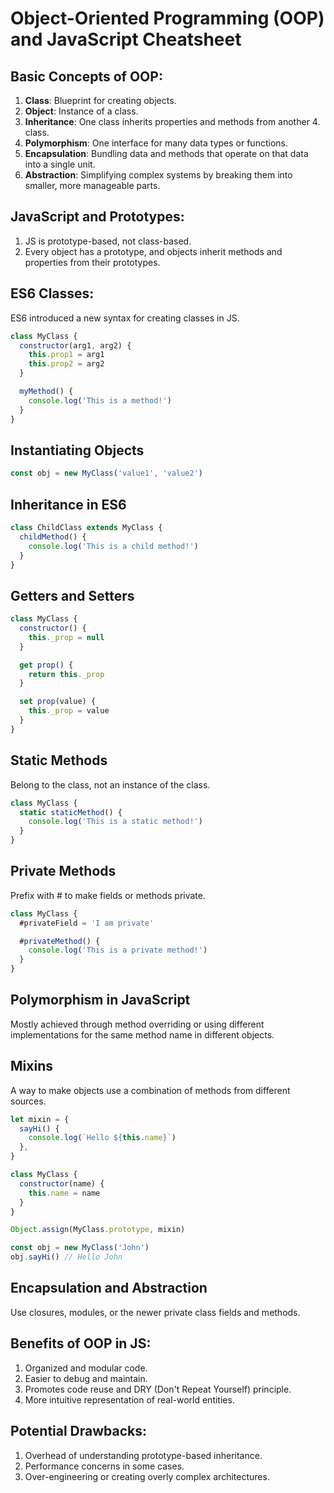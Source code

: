 # Object-Oriented Programming (OOP) and JavaScript Cheatsheet

## Basic Concepts of OOP:

1. **Class**: Blueprint for creating objects.
2. **Object**: Instance of a class.
3. **Inheritance**: One class inherits properties and methods from another 4. class.
4. **Polymorphism**: One interface for many data types or functions.
5. **Encapsulation**: Bundling data and methods that operate on that data into a single unit.
6. **Abstraction**: Simplifying complex systems by breaking them into smaller, more manageable parts.

## JavaScript and Prototypes:

1. JS is prototype-based, not class-based.
2. Every object has a prototype, and objects inherit methods and properties from their prototypes.

## ES6 Classes:

ES6 introduced a new syntax for creating classes in JS.

```javascript
class MyClass {
  constructor(arg1, arg2) {
    this.prop1 = arg1
    this.prop2 = arg2
  }

  myMethod() {
    console.log('This is a method!')
  }
}
```

## Instantiating Objects

```javascript
const obj = new MyClass('value1', 'value2')
```

## Inheritance in ES6

```javascript
class ChildClass extends MyClass {
  childMethod() {
    console.log('This is a child method!')
  }
}
```

## Getters and Setters

```javascript
class MyClass {
  constructor() {
    this._prop = null
  }

  get prop() {
    return this._prop
  }

  set prop(value) {
    this._prop = value
  }
}
```

## Static Methods

Belong to the class, not an instance of the class.

```javascript
class MyClass {
  static staticMethod() {
    console.log('This is a static method!')
  }
}
```

## Private Methods

Prefix with # to make fields or methods private.

```javascript
class MyClass {
  #privateField = 'I am private'

  #privateMethod() {
    console.log('This is a private method!')
  }
}
```

## Polymorphism in JavaScript

Mostly achieved through method overriding or using different implementations for the same method name in different objects.

## Mixins

A way to make objects use a combination of methods from different sources.

```javascript
let mixin = {
  sayHi() {
    console.log(`Hello ${this.name}`)
  },
}

class MyClass {
  constructor(name) {
    this.name = name
  }
}

Object.assign(MyClass.prototype, mixin)

const obj = new MyClass('John')
obj.sayHi() // Hello John
```

## Encapsulation and Abstraction

Use closures, modules, or the newer private class fields and methods.

## Benefits of OOP in JS:

1. Organized and modular code.
2. Easier to debug and maintain.
3. Promotes code reuse and DRY (Don't Repeat Yourself) principle.
4. More intuitive representation of real-world entities.

## Potential Drawbacks:

1. Overhead of understanding prototype-based inheritance.
2. Performance concerns in some cases.
3. Over-engineering or creating overly complex architectures.
